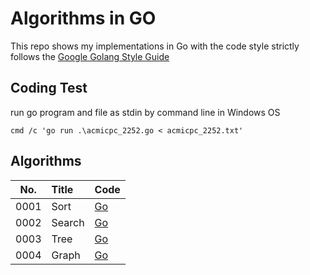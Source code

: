 # Algorithms in GO
This repo shows my implementations in Go with the code style strictly follows the [Google Golang Style Guide]

[Google Golang Style Guide]: https://google.github.io/styleguide/go/

## Coding Test

run go program and file as stdin by command line in Windows OS

```shell
cmd /c 'go run .\acmicpc_2252.go < acmicpc_2252.txt'
```

## Algorithms

| No.  | Title  | Code         |
|:----:|:-------|:-------------|
| 0001 | Sort   | [Go](sort)   |
| 0002 | Search | [Go](search) |
| 0003 | Tree   | [Go](tree)   |
| 0004 | Graph  | [Go](graph)  |
